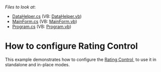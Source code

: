 <!-- default file list -->
*Files to look at*:

* [DataHelper.cs](./CS/dxSample/DataHelper.cs) (VB: [DataHelper.vb](./VB/dxSample/DataHelper.vb))
* [MainForm.cs](./CS/dxSample/MainForm.cs) (VB: [MainForm.vb](./VB/dxSample/MainForm.vb))
* [Program.cs](./CS/dxSample/Program.cs) (VB: [Program.vb](./VB/dxSample/Program.vb))
<!-- default file list end -->
# How to configure Rating Control


This example demonstrates how to configure the <a href="https://documentation.devexpress.com/#WindowsForms/clsDevExpressXtraEditorsRatingControltopic">Rating Control </a> to use it in standalone and in-place modes. 

<br/>


